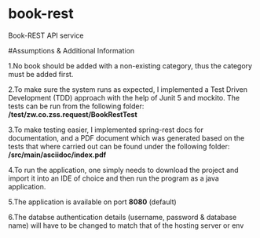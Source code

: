 # book-rest
Book-REST API service

#Assumptions & Additional Information

1.No book should be added with a non-existing category, thus the category must be added first.

2.To make sure the system runs as expected, I implemented a Test Driven Development (TDD) approach with the help of Junit 5 and mockito. The tests can be run from the following folder: **/test/zw.co.zss.request/BookRestTest**

3.To make testing easier, I implemented spring-rest docs for documentation, and a PDF document which was generated based on the tests that where carried out can be found under the following folder: **/src/main/asciidoc/index.pdf**

4.To run the application, one simply needs to download the project and import it into an IDE of choice and then run the program as a java application.

5.The application is available on port **8080** (default)

6.The databse authentication details (username, password & database name) will have to be changed to match that of the hosting server or env



